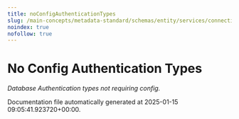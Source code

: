 ```yaml
---
title: noConfigAuthenticationTypes
slug: /main-concepts/metadata-standard/schemas/entity/services/connections/database/common/noconfigauthenticationtypes
noindex: true
nofollow: true
---
```


# No Config Authentication Types

*Database Authentication types not requiring config.*



Documentation file automatically generated at 2025-01-15 09:05:41.923720+00:00.
